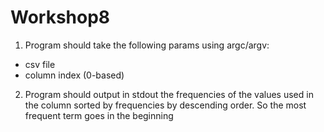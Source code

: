 # Workshop8

1. Program should take the following params using argc/argv:
* csv file
* column index (0-based)
2. Program should output in stdout the frequencies of the values used in the column sorted by frequencies by descending order. So the most frequent term goes in the beginning
